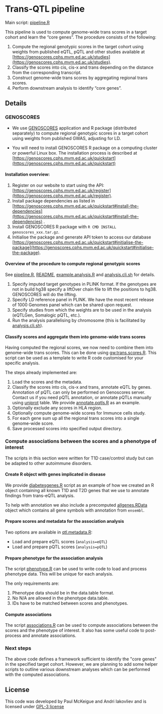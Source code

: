 # Trans-QTL pipeline

Main script: [pipeline.R](pipeline.R)

This pipeline is used to compute genome-wide trans scores in a target cohort and learn the “core genes”. The procedure consists of the following:

1.  Compute the regional genotypic scores in the target cohort using weights from published eQTL, pQTL and other studies available at [https://genoscores.cphs.mvm.ed.ac.uk/studies](https://genoscores.cphs.mvm.ed.ac.uk/studies).
2.  Classify the scores into cis, cis-x and trans depending on the distance from the corresponding transcript.
3.  Construct genome-wide trans scores by aggregating regional trans scores.
4.  Perform downstream analysis to identify “core genes”.

## Details

### GENOSCORES

- We use [GENOSCORES](https://genoscores.cphs.mvm.ed.ac.uk) application and R package (distributed separately) to compute regional genotypic scores in a target cohort using weights from published GWAS, adjusting for LD.
 
- You will need to install GENOSCORES R package on a computing cluster or powerful Linux box. The installation process is described at [https://genoscores.cphs.mvm.ed.ac.uk/quickstart](https://genoscores.cphs.mvm.ed.ac.uk/quickstart)

#### Installation overview:

1.  Register on our website to start using the API: [https://genoscores.cphs.mvm.ed.ac.uk/register](https://genoscores.cphs.mvm.ed.ac.uk/register).
2.  Install package dependencies as listed in [https://genoscores.cphs.mvm.ed.ac.uk/quickstart#install-the-dependencies](https://genoscores.cphs.mvm.ed.ac.uk/quickstart#install-the-dependencies) .
3. Install GENOSCORES R package with `R CMD INSTALL genoscores_xxx.tar.gz`.
4.  Initialise the package and generate API token to access our database [https://genoscores.cphs.mvm.ed.ac.uk/quickstart#initialise-the-package](https://genoscores.cphs.mvm.ed.ac.uk/quickstart#initialise-the-package).

#### Overview of the procedure to compute regional genotypic scores

See [pipeline.R](pipeline.R), [README](genoscores/README.md), [example.analysis.R](genoscores/example.analysis.R) and [analysis.cli.sh](genoscores/example.analysis.cli.sh) for details.

1. Specify imputed target genotypes in PLINK format. If the genotypes are not in build hg38 specify a liftOver chain file to lift the positions to hg38. GENOSCORES will do the lifting.
2. Specify LD reference panel in PLINK. We have the most recent release of 1000 Genomes panel which can be shared upon request.
3. Specify studies from which the weights are to be used in the analysis (eQTLGen, Somalogic pQTL, etc.).
4.  Run the analysis parallelising by chromosome (this is facilitated by [analysis.cli.sh](genoscores/example.analysis.cli.sh)).

#### Classify scores and aggregate them into genome-wide trans scores

Having computed the regional scores, we now need to combine them into genome-wide trans scores. This can be done using [gw.trans.scores.R](gw.trans.scores.R). 
This script can be used as a template to write R code customised for your specific analysis.

The steps already implemented are:

1. Load the scores and the metadata.
2. Classify the scores into cis, cis-x and trans, annotate eQTL by genes. Annotation of pQTL can only be performed on Genoscores server. Contact us if you need pQTL annotation, or annotate pQTLs manually using [uniprot](https://www.uniprot.org) table. We provide [annotate.pqtls.R](annotate.pqtls.R) as an example.
3. Optionally exclude any scores in HLA region.
4. Optionally compute genome-wide scores for Immunce cells study.
5. For each gene sum up all the regional trans scores into a single genome-wide score.
6. Save processed scores into specified output directory.

### Compute associations between the scores and a phenotype of interest

The scripts in this section were written for T1D case/control study but can be adapted to other autoimmune disorders.

#### Create R object with genes implicated in disease

We provide [diabetesgenes.R](diabetesgenes.R) script as an example of how we created an R object containing all known T1D and T2D genes that we use to annotate findings from trans-eQTL analysis.

To help with annotation we also include a precomputed [allgenes.RData](helper-data/allgenes.RData) object which contains all gene symbols with annotation from `ensembl`.

#### Prepare scores and metadata for the association analysis

Two options are available in [qtl.metadata.R](qtl.metadata.R):

- Load and prepare eQTL scores (`analysis=eQTL`)
- Load and prepare pQTL scores (`analysis=pQTL`)

#### Prepare phenotype for the association analysis

The script [phenotype.R](phenotype.R) can be used to write code to load and process phenotype data. This will be unique for each analysis.

The only requirements are:

1. Phenotype data should be in the data.table format.
2. No N/A are allowed in the phenotype data.table.
3. IDs have to be matched between scores and phenotypes.

#### Compute associations

The script [associations.R](association.R) can be used to compute associations between the scores and the phenotype of interest. It also has some useful code to post-process and annotate associations.

### Next steps

The above code defines a framework sufficient to identify the "core genes" in the specified target cohort. However, we are planning to add some helper scripts to outline various downstream analyses which can be performed with the computed associations.

## License

This code was developed by Paul McKeigue and Andri Iakovliev and is licensed under [GPL-3 license](https://www.gnu.org/licenses/gpl-3.0.txt)
